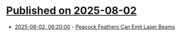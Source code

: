 # [Published on 2025-08-02](index.md)

* [2025-08-02, 06:20:00](https://soylentnews.org/article.pl?sid=25/08/01/0126209&from=rss) - [Peacock Feathers Can Emit Laser Beams](https://soylentnews.org/article.pl?sid=25/08/01/0126209&from=rss)
